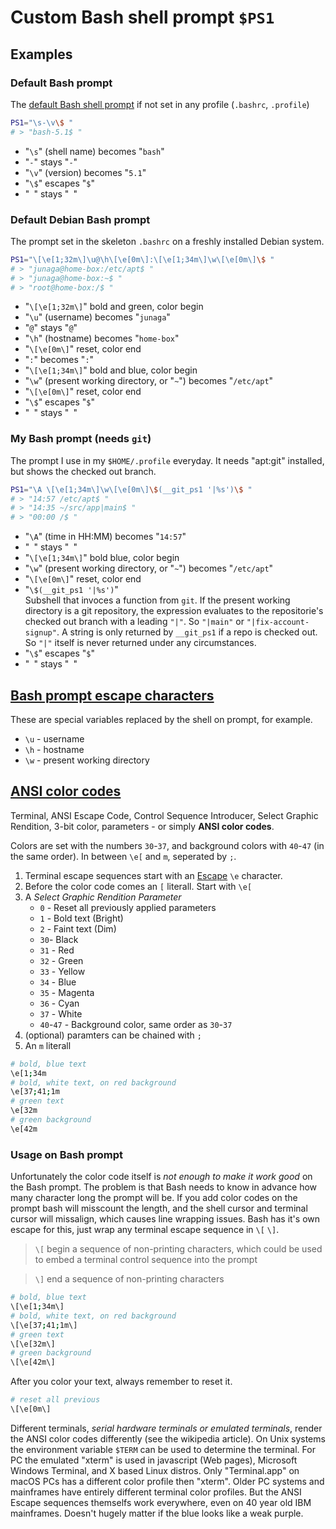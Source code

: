 # Custom Bash shell prompt `$PS1`

## Examples

### Default Bash prompt

The [default Bash shell prompt](https://manpages.debian.org/bullseye/bash/bash.1.en.html#PS1) if not set in any profile (`.bashrc`, `.profile`)

```sh
PS1="\s-\v\$ "
# > "bash-5.1$ "
```

- "`\s`" (shell name) becomes "`bash`"
- "`-`" stays "`-`"
- "`\v`" (version) becomes "`5.1`"
- "`\$`" escapes "`$`"
- "` `" stays "` `"

### Default Debian Bash prompt

The prompt set in the skeleton `.bashrc` on a freshly installed Debian system.

```sh
PS1="\[\e[1;32m\]\u@\h\[\e[0m\]:\[\e[1;34m\]\w\[\e[0m\]\$ "
# > "junaga@home-box:/etc/apt$ "
# > "junaga@home-box:~$ "
# > "root@home-box:/$ "
```

- "`\[\e[1;32m\]`" bold and green, color begin
- "`\u`" (username) becomes "`junaga`"
- "`@`" stays "`@`"
- "`\h`" (hostname) becomes "`home-box`"
- "`\[\e[0m\]`" reset, color end
- "`:`" becomes "`:`"
- "`\[\e[1;34m\]`" bold and blue, color begin
- "`\w`" (present working directory, or "`~`") becomes "`/etc/apt`"
- "`\[\e[0m\]`" reset, color end
- "`\$`" escapes "`$`"
- "` `" stays "` `"

### My Bash prompt (needs `git`)

The prompt I use in my `$HOME/.profile` everyday. It needs "apt:git" installed, but shows the checked out branch.

```sh
PS1="\A \[\e[1;34m\]\w\[\e[0m\]\$(__git_ps1 '|%s')\$ "
# > "14:57 /etc/apt$ "
# > "14:35 ~/src/app|main$ "
# > "00:00 /$ "
```

- "`\A`" (time in HH:MM) becomes "`14:57`"
- "` `" stays "` `"
- "`\[\e[1;34m\]`" bold blue, color begin
- "`\w`" (present working directory, or "`~`") becomes "`/etc/apt`"
- "`\[\e[0m\]`" reset, color end
- "`\$(__git_ps1 '|%s')`" \
  Subshell that invoces a function from `git`. If the present working directory is a git repository, the expression evaluates to the repositorie's checked out branch with a leading `"|"`. So `"|main"` or `"|fix-account-signup"`. A string is only returned by `__git_ps1` if a repo is checked out. So `"|"` itself is never returned under any circumstances.
- "`\$`" escapes "`$`"
- "` `" stays "` `"

## [Bash prompt escape characters](https://manpages.debian.org/bullseye/bash/bash.1.en.html#PROMPTING)

These are special variables replaced by the shell on prompt, for example.

- `\u` - username
- `\h` - hostname
- `\w` - present working directory

## [ANSI color codes](https://en.wikipedia.org/wiki/ANSI_escape_code#3-bit_and_4-bit)

Terminal, ANSI Escape Code, Control Sequence Introducer, Select Graphic Rendition, 3-bit color, parameters - or simply **ANSI color codes**.

Colors are set with the numbers `30`-`37`, and background colors with `40`-`47` (in the same order). In between `\e[` and `m`, seperated by `;`.

1. Terminal escape sequences start with an [Escape](https://en.wikipedia.org/wiki/ASCII#:~:text=001%201011,Escape%5Bj%5D) `\e` character.
2. Before the color code comes an `[` literall. Start with `\e[`
3. A _Select Graphic Rendition Parameter_
   - `0` - Reset all previously applied parameters
   - `1` - Bold text (Bright)
   - `2` - Faint text (Dim)
   - `30`- Black
   - `31` - Red
   - `32` - Green
   - `33` - Yellow
   - `34` - Blue
   - `35` - Magenta
   - `36` - Cyan
   - `37` - White
   - `40`-`47` - Background color, same order as `30`-`37`
4. (optional) paramters can be chained with `;`
5. An `m` literall

```sh
# bold, blue text
\e[1;34m
# bold, white text, on red background
\e[37;41;1m
# green text
\e[32m
# green background
\e[42m
```

### Usage on Bash prompt

Unfortunately the color code itself is _not enough to make it work good_ on the Bash prompt. The problem is that Bash needs to know in advance how many character long the prompt will be. If you add color codes on the prompt bash will misscount the length, and the shell cursor and terminal cursor will missalign, which causes line wrapping issues. Bash has it's own escape for this, just wrap any terminal escape sequence in `\[` `\]`.

> `\[` begin a sequence of non-printing characters, which could be used to embed a terminal control sequence into the prompt

> `\]` end a sequence of non-printing characters

```sh
# bold, blue text
\[\e[1;34m\]
# bold, white text, on red background
\[\e[37;41;1m\]
# green text
\[\e[32m\]
# green background
\[\e[42m\]
```

After you color your text, always remember to reset it.

```sh
# reset all previous
\[\e[0m\]
```

Different terminals, _serial hardware terminals or emulated terminals_, render the ANSI color codes differently (see the wikipedia article). On Unix systems the environment variable `$TERM` can be used to determine the terminal. For PC the emulated "xterm" is used in javascript (Web pages), Microsoft Windows Terminal, and X based Linux distros. Only "Terminal.app" on macOS PCs has a different color profile then "xterm". Older PC systems and mainframes have entirely different terminal color profiles. But the ANSI Escape sequences themselfs work everywhere, even on 40 year old IBM mainframes. Doesn't hugely matter if the blue looks like a weak purple.

